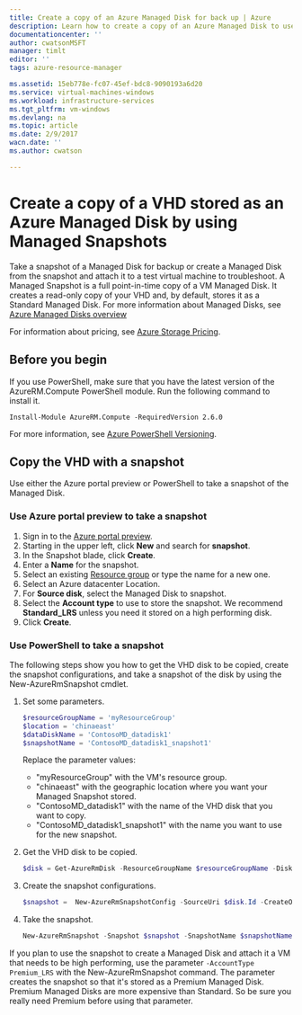 ```yaml
---
title: Create a copy of an Azure Managed Disk for back up | Azure
description: Learn how to create a copy of an Azure Managed Disk to use for back up or troubleshooting disk issues.
documentationcenter: ''
author: cwatsonMSFT
manager: timlt
editor: ''
tags: azure-resource-manager

ms.assetid: 15eb778e-fc07-45ef-bdc8-9090193a6d20
ms.service: virtual-machines-windows
ms.workload: infrastructure-services
ms.tgt_pltfrm: vm-windows
ms.devlang: na
ms.topic: article
ms.date: 2/9/2017
wacn.date: ''
ms.author: cwatson

---
```

# Create a copy of a VHD stored as an Azure Managed Disk by using Managed Snapshots
Take a snapshot of a Managed Disk for backup or create a Managed Disk from the snapshot and attach it to a test virtual machine to troubleshoot. A Managed Snapshot is a full point-in-time copy of a VM Managed Disk. It creates a read-only copy of your VHD and, by default, stores it as a Standard Managed Disk. For more information about Managed Disks, see [Azure Managed Disks overview](../../storage/storage-managed-disks-overview.md?toc=%2fazure%2fvirtual-machines%2fwindows%2ftoc.json)

For information about pricing, see [Azure Storage Pricing](https://www.azure.cn/pricing/details/managed-disks/). 

## Before you begin
If you use PowerShell, make sure that you have the latest version of the AzureRM.Compute PowerShell module. Run the following command to install it.

```
Install-Module AzureRM.Compute -RequiredVersion 2.6.0
```

For more information, see [Azure PowerShell Versioning](https://docs.microsoft.com/powershell/azureps-cmdlets-docs/#azure-powershell-versioning).

## Copy the VHD with a snapshot
Use either the Azure portal preview or PowerShell to take a snapshot of the Managed Disk.

### Use Azure portal preview to take a snapshot 

1. Sign in to the [Azure portal preview](https://portal.azure.cn).
2. Starting in the upper left, click **New** and search for **snapshot**.
3. In the Snapshot blade, click **Create**.
4. Enter a **Name** for the snapshot.
5. Select an existing [Resource group](../../azure-resource-manager/resource-group-overview.md#resource-groups) or type the name for a new one. 
6. Select an Azure datacenter Location.  
7. For **Source disk**, select the Managed Disk to snapshot.
8. Select the **Account type** to use to store the snapshot. We recommend **Standard_LRS** unless you need it stored on a high performing disk.
9. Click **Create**.

### Use PowerShell to take a snapshot
The following steps show you how to get the VHD disk to be copied, create the snapshot configurations, and take a snapshot of the disk by using the New-AzureRmSnapshot cmdlet<!--Add link to cmdlet when available-->. 

1. Set some parameters. 

    ```powershell
    $resourceGroupName = 'myResourceGroup' 
    $location = 'chinaeast' 
    $dataDiskName = 'ContosoMD_datadisk1' 
    $snapshotName = 'ContosoMD_datadisk1_snapshot1'  
    ```

    Replace the parameter values:

    -  "myResourceGroup" with the VM's resource group.
    -  "chinaeast" with the geographic location where you want your Managed Snapshot stored. <!---How do you look these up? -->
    -  "ContosoMD_datadisk1" with the name of the VHD disk that you want to copy.
    -  "ContosoMD_datadisk1_snapshot1" with the name you want to use for the new snapshot.

2. Get the VHD disk to be copied.

    ```powershell
    $disk = Get-AzureRmDisk -ResourceGroupName $resourceGroupName -DiskName $dataDiskName 
    ```
3. Create the snapshot configurations. 

    ```powershell
    $snapshot =  New-AzureRmSnapshotConfig -SourceUri $disk.Id -CreateOption Copy -Location $location 
    ```
4. Take the snapshot.

    ```powershell
    New-AzureRmSnapshot -Snapshot $snapshot -SnapshotName $snapshotName -ResourceGroupName $resourceGroupName 
    ```

If you plan to use the snapshot to create a Managed Disk and attach it a VM that needs to be high performing, use the parameter `-AccountType Premium_LRS` with the New-AzureRmSnapshot command. The parameter creates the snapshot so that it's stored as a Premium Managed Disk. Premium Managed Disks are more expensive than Standard. So be sure you really need Premium before using that parameter.
